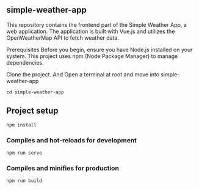 ## simple-weather-app
This repository contains the frontend part of the Simple Weather App, a web application. The application is built with Vue.js and utilizes the OpenWeatherMap API to fetch weather data. 

Prerequisites
Before you begin, ensure you have Node.js installed on your system. This project uses npm (Node Package Manager) to manage dependencies.

Clone the project. And Open a terminal at root and move into simple-weather-app

```
cd simple-weather-app
```

## Project setup
```
npm install
```

### Compiles and hot-reloads for development
```
npm run serve
```

### Compiles and minifies for production
```
npm run build
```

